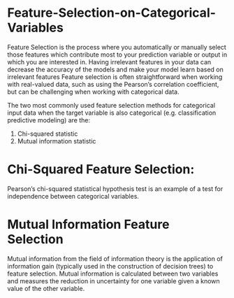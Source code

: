 # Feature-Selection-on-Categorical-Variables
Feature Selection is the process where you automatically or manually select those features which contribute most to your prediction variable or output in which you are interested in. Having irrelevant features in your data can decrease the accuracy of the models and make your model learn based on irrelevant features
Feature selection is often straightforward when working with real-valued data, such as using the Pearson’s correlation coefficient, but can be challenging when working with categorical data.

The two most commonly used feature selection methods for categorical input data when the target variable is also categorical (e.g. classification predictive modeling) are the:
 1. Chi-squared statistic 
 2. Mutual information statistic

# Chi-Squared Feature Selection:
Pearson’s chi-squared statistical hypothesis test is an example of a test for independence between categorical variables.

# Mutual Information Feature Selection
Mutual information from the field of information theory is the application of information gain (typically used in the construction of decision trees) to feature selection. Mutual information is calculated between two variables and measures the reduction in uncertainty for one variable given a known value of the other variable.
